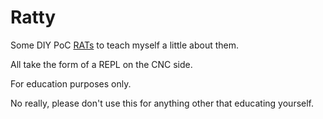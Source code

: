 # Ratty

Some DIY PoC 
[RATs](https://en.wikipedia.org/wiki/Remote_desktop_software#Malicious_variants)
to teach myself a little about them.

All take the form of a REPL on the CNC side.

For education purposes only.

No really, please don't use this for anything other that educating yourself.
